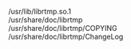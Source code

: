/usr/lib/librtmp.so.1  
/usr/share/doc/librtmp  
/usr/share/doc/librtmp/COPYING  
/usr/share/doc/librtmp/ChangeLog  
